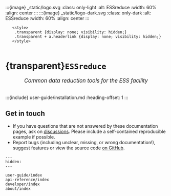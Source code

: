 :::{image} _static/logo.svg
:class: only-light
:alt: ESSreduce
:width: 60%
:align: center
:::
:::{image} _static/logo-dark.svg
:class: only-dark
:alt: ESSreduce
:width: 60%
:align: center
:::

```{raw} html
   <style>
    .transparent {display: none; visibility: hidden;}
    .transparent + a.headerlink {display: none; visibility: hidden;}
   </style>
```

```{role} transparent
```

# {transparent}`ESSreduce`

<div style="font-size:1.2em;font-style:italic;color:var(--pst-color-text-muted);text-align:center;">
  Common data reduction tools for the ESS facility
  </br></br>
</div>

:::{include} user-guide/installation.md
:heading-offset: 1
:::

## Get in touch

- If you have questions that are not answered by these documentation pages, ask on [discussions](https://github.com/scipp/essreduce/discussions). Please include a self-contained reproducible example if possible.
- Report bugs (including unclear, missing, or wrong documentation!), suggest features or view the source code [on GitHub](https://github.com/scipp/essreduce).

```{toctree}
---
hidden:
---

user-guide/index
api-reference/index
developer/index
about/index
```
